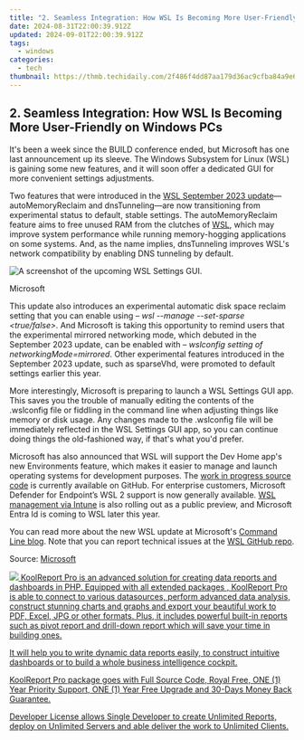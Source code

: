```yaml
---
title: "2. Seamless Integration: How WSL Is Becoming More User-Friendly on Windows PCs"
date: 2024-08-31T22:00:39.912Z
updated: 2024-09-01T22:00:39.912Z
tags:
  - windows
categories:
  - tech
thumbnail: https://thmb.techidaily.com/2f486f4dd87aa179d36ac9cfba84a9e655bb2170ba42ee253c3df8a8c92937c0.jpg
---
```


## 2. Seamless Integration: How WSL Is Becoming More User-Friendly on Windows PCs

It's been a week since the BUILD conference ended, but Microsoft has one last announcement up its sleeve. The Windows Subsystem for Linux (WSL) is gaining some new features, and it will soon offer a dedicated GUI for more convenient settings adjustments.

 Two features that were introduced in the [WSL September 2023 update](https://devblogs.microsoft.com/commandline/windows-subsystem-for-linux-september-2023-update/)—autoMemoryReclaim and dnsTunneling—are now transitioning from experimental status to default, stable settings. The autoMemoryReclaim feature aims to free unused RAM from the clutches of [WSL](https://extra-guidance.techidaily.com/2024-approved-quick-tips-to-master-free-countdown-functions/), which may improve system performance while running memory-hogging applications on some systems. And, as the name implies, dnsTunneling improves WSL's network compatibility by enabling DNS tunneling by default.

![A screenshot of the upcoming WSL Settings GUI.](https://static1.howtogeekimages.com/wordpress/wp-content/uploads/2024/05/53.jpg) 

Microsoft

 This update also introduces an experimental automatic disk space reclaim setting that you can enable using _– wsl --manage --set-sparse <true/false>_. And Microsoft is taking this opportunity to remind users that the experimental mirrored networking mode, which debuted in the September 2023 update, can be enabled with _– wslconfig setting of networkingMode=mirrored_. Other experimental features introduced in the September 2023 update, such as sparseVhd, were promoted to default settings earlier this year.

 More interestingly, Microsoft is preparing to launch a WSL Settings GUI app. This saves you the trouble of manually editing the contents of the .wslconfig file or fiddling in the command line when adjusting things like memory or disk usage. Any changes made to the .wslconfig file will be immediately reflected in the WSL Settings GUI app, so you can continue doing things the old-fashioned way, if that's what you'd prefer.

 Microsoft has also announced that WSL will support the Dev Home app's new Environments feature, which makes it easier to manage and launch operating systems for development purposes. The [work in progress source code](https://github.com/WhitewaterFoundry/DevHomeWSLExtension) is currently available on GitHub. For enterprise customers, Microsoft Defender for Endpoint’s WSL 2 support is now generally available. [WSL management via Intune](https://learn.microsoft.com/en-us/windows/wsl/enterprise#configure-recommended-settings-with-intune) is also rolling out as a public preview, and Microsoft Entra Id is coming to WSL later this year.

 You can read more about the new WSL update at Microsoft's [Command Line blog](https://devblogs.microsoft.com/commandline/whats-new-in-the-windows-subsystem-for-linux-in-may-2024/). Note that you can report technical issues at the [WSL GitHub repo](https://github.com/microsoft/wsl).

 Source: [Microsoft](https://devblogs.microsoft.com/commandline/whats-new-in-the-windows-subsystem-for-linux-in-may-2024/)

<ins class="adsbygoogle"
     style="display:block"
     data-ad-format="autorelaxed"
     data-ad-client="ca-pub-7571918770474297"
     data-ad-slot="1223367746"></ins>



<ins class="adsbygoogle"
     style="display:block"
     data-ad-client="ca-pub-7571918770474297"
     data-ad-slot="8358498916"
     data-ad-format="auto"
     data-full-width-responsive="true"></ins>



<!-- affiliate ads begin -->
<a href="https://secure.2checkout.com/order/checkout.php?PRODS=4737285&QTY=1&AFFILIATE=108875&CART=1"><img src="https://secure.avangate.com/images/merchant/b2f83c409ce63012229fb9cd465bdcfe/products/copy_reporting_system.png" border="0">  KoolReport Pro  is an advanced solution for creating data reports and dashboards in PHP. Equipped with all  extended packages , KoolReport Pro is able to connect to various datasources, perform advanced data analysis, construct stunning charts and graphs and export your beautiful work to PDF, Excel, JPG or other formats. Plus, it includes powerful built-in reports such as pivot report and drill-down report which will save your time in building ones. 

 It will help you to write dynamic data reports easily, to construct intuitive dashboards or to build a whole business intelligence cockpit. 

  KoolReport Pro  package goes with Full Source Code, Royal Free, ONE (1) Year Priority Support, ONE (1) Year Free Upgrade and 30-Days Money Back Guarantee. 

  Developer License  allows  Single Developer  to create Unlimited Reports, deploy on Unlimited Servers and able deliver the work to Unlimited Clients. </a>
<!-- affiliate ads end -->